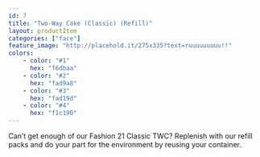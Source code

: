 ```yaml
---
id: 7
title: "Two-Way Cake (Classic) (Refill)"
layout: productItem
categories: ["face"]
feature_image: "http://placehold.it/275x335?text=ruuuuuuuuu!!"
colors:
    - color: "#1"
      hex: "f6dbaa"
    - color: "#2"
      hex: "fad9a8"
    - color: "#3"
      hex: "fad19d"
    - color: "#4"
      hex: "f1c190"
---
```

Can’t get enough of our Fashion 21 Classic TWC? Replenish with our refill packs and do your part for the environment by reusing your container.